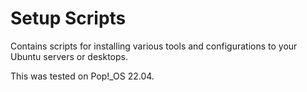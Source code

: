 # Setup Scripts

Contains scripts for installing various tools and configurations to your Ubuntu servers or desktops.

This was tested on Pop!_OS 22.04.
